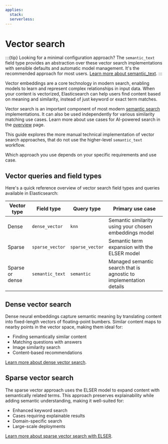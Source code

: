```yaml
---
applies:
  stack:
  serverless:
---
```

# Vector search

:::{tip}
Looking for a minimal configuration approach? The `semantic_text` field type provides an abstraction over these vector search implementations with sensible defaults and automatic model management. It's the recommended approach for most users. [Learn more about semantic_text](semantic-search/semantic-search-semantic-text.md).
:::

Vector embeddings are a core technology in modern search, enabling models to learn and represent complex relationships in input data. When your content is vectorized, Elasticsearch can help users find content based on meaning and similarity, instead of just keyword or exact term matches.

Vector search is an important component of most modern [semantic search](semantic-search.md) implementations. It can also be used independently for various similarity matching use cases. Learn more about use cases for AI-powered search in the [overview](ai-search/ai-search.md) page.

This guide explores the more manual technical implementation of vector search approaches, that do not use the higher-level `semantic_text` workflow.

Which approach you use depends on your specific requirements and use case.

## Vector queries and field types

Here's a quick reference overview of vector search field types and queries available in Elasticsearch:

| Vector type | Field type      | Query type      | Primary use case                                   |
| ----------- | --------------- | --------------- | -------------------------------------------------- |
| Dense       | `dense_vector`  | `knn`           | Semantic similarity using your chosen embeddings model          |
| Sparse      | `sparse_vector` | `sparse_vector` | Semantic term expansion with the ELSER model                |
| Sparse or dense | `semantic_text` | `semantic` | Managed semantic search that is agnostic to implementation details  |

## Dense vector search

Dense neural embeddings capture semantic meaning by translating content into fixed-length vectors of floating-point bumbers. Similar content maps to nearby points in the vector space, making them ideal for:
- Finding semantically similar content
- Matching questions with answers
- Image similarity search
- Content-based recommendations

[Learn more about dense vector search](vector/dense-vector.md).

## Sparse vector search 

The sparse vector approach uses the ELSER model to expand content with semantically related terms. This approach preserves explainability while adding semantic understanding, making it well-suited for:
- Enhanced keyword search
- Cases requiring explainable results
- Domain-specific search
- Large-scale deployments

[Learn more about sparse vector search with ELSER](vector/sparse-vector.md).